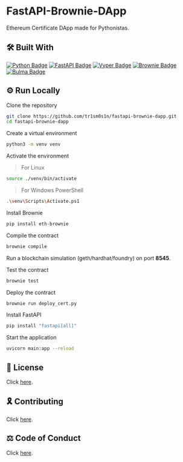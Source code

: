 # FastAPI-Brownie-DApp

Ethereum Certificate DApp made for Pythonistas.

## 🛠 Built With

[![Python Badge](https://img.shields.io/badge/Python-3776AB?logo=python&logoColor=fff&style=for-the-badge)](https://www.python.org/)
[![FastAPI Badge](https://img.shields.io/badge/FastAPI-009688?logo=fastapi&logoColor=fff&style=for-the-badge)](https://fastapi.tiangolo.com)
[![Vyper Badge](https://img.shields.io/badge/Vyper-3C3C3D?logo=ethereum&logoColor=fff&style=for-the-badge)](https://docs.vyperlang.org/en/stable/)
[![Brownie Badge](https://img.shields.io/badge/Brownie-3C3C3D?logo=ethereum&logoColor=fff&style=for-the-badge)](https://eth-brownie.readthedocs.io/en/stable/)
[![Bulma Badge](https://img.shields.io/badge/Bulma-00D1B2?logo=bulma&logoColor=fff&style=for-the-badge)](https://bulma.io/)

## ⚙️ Run Locally

Clone the repository

```bash
git clone https://github.com/tr1sm0s1n/fastapi-brownie-dapp.git
cd fastapi-brownie-dapp
```

Create a virtual environment

```bash
python3 -m venv venv
```

Activate the environment

> For Linux

```bash
source ./venv/bin/activate
```

> For Windows PowerShell

```bash
.\venv\Scripts\Activate.ps1
```

Install Brownie

```bash
pip install eth-brownie
```

Compile the contract

```bash
brownie compile
```

Run a blockchain simulation (geth/hardhat/foundry) on port **8545**.

Test the contract

```bash
brownie test
```

Deploy the contract

```bash
brownie run deploy_cert.py
```

Install FastAPI

```bash
pip install "fastapi[all]"
```

Start the application

```bash
uvicorn main:app --reload
```

## 📜 License

Click [here](./LICENSE.md).

## 🎗️ Contributing

Click [here](./CONTRIBUTING.md).

## ⚖️ Code of Conduct

Click [here](./CODE_OF_CONDUCT.md).
